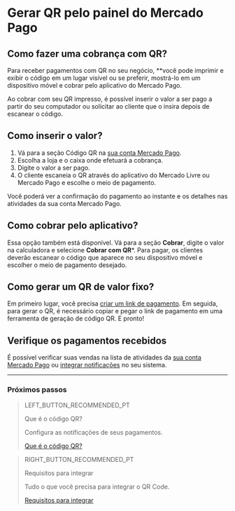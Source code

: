 # Gerar QR pelo painel do Mercado Pago

## Como fazer uma cobrança com QR?

Para receber pagamentos com QR no seu negócio, **você pode imprimir e exibir o código em um lugar visível ou se preferir, mostrá-lo em um dispositivo móvel e cobrar pelo aplicativo do Mercado Pago.

Ao cobrar com seu QR impresso, é possível inserir o valor a ser pago a partir do seu computador ou solicitar ao cliente que o insira depois de escanear o código. 

## Como inserir o valor? 

1. Vá para a seção Código QR na [sua conta Mercado Pago](https://www.mercadopago.com.br/qr-code/amount).
2. Escolha a loja e o caixa onde efetuará a cobrança.
3. Digite o valor a ser pago.
4. O cliente escaneia o QR através do aplicativo do Mercado Livre ou Mercado Pago e escolhe o meio de pagamento.
 

Você poderá ver a confirmação do pagamento ao instante e os detalhes nas atividades da sua conta Mercado Pago.

## Como cobrar pelo aplicativo?

Essa opção também está disponível. Vá para a seção **Cobrar**, digite o valor na calculadora e selecione **Cobrar com QR***. Para pagar, os clientes deverão escanear o código que aparece no seu dispositivo móvel e escolher o meio de pagamento desejado.


## Como gerar um QR de valor fixo? 

Em primeiro lugar, você precisa [criar um link de pagamento](https://www.mercadopago.com.ar/tools/create). Em seguida, para gerar o QR, é necessário copiar e pegar o link de pagamento em uma ferramenta de geração de código QR. E pronto!

## Verifique os pagamentos recebidos

É possível verificar suas vendas na lista de atividades da [sua conta Mercado Pago](https://www.mercadopago[FAKER][URL][DOMAIN]/atividades) ou [integrar notificações](/developers/pt/guides/notificações/ipn/introdução) no seu sistema.


---
### Próximos passos

> LEFT_BUTTON_RECOMMENDED_PT
>
> Que é o código QR?
>
> Configura as notificações de seus pagamentos.
>
> [Que é o código QR?](/developers/pt/guides/qr-code/introduction)

> RIGHT_BUTTON_RECOMMENDED_PT
>
> Requisitos para integrar
>
> Tudo o que você precisa para integrar o QR Code.
>
> [Requisitos para integrar](https://www.mercadopago[FAKER][URL][DOMAIN]/developers/pt/docs/qr-code/pre-requisites)